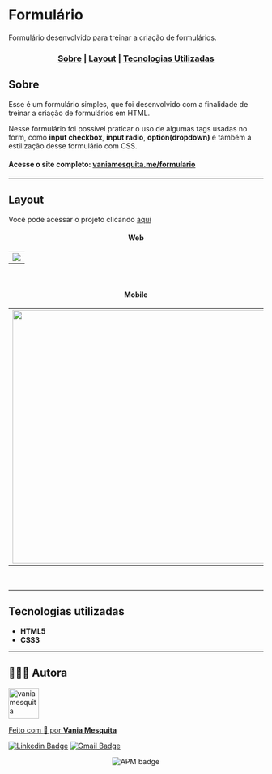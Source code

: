 # Formulário
Formulário desenvolvido para treinar a criação de formulários.


### <p align="center"> [Sobre](#sobre) | [Layout](#layout) | [Tecnologias Utilizadas](#tecnologias-utilizadas) </p>
  

## Sobre 

Esse é um formulário simples, que foi desenvolvido com a finalidade de treinar a criação de formulários em HTML.

Nesse formulário foi possível praticar o uso de algumas tags usadas no form, como **input checkbox**, **input radio**, **option(dropdown)** e também a estilização desse formulário com CSS.

#### Acesse o site completo: <a href="https://vaniamesquita.me/formulario/" target="_blank">vaniamesquita.me/formulario</a> 

---

## Layout

Você pode acessar o projeto clicando <a href="https://vaniamesquita.me/formulario/" target="_blank">aqui</a>


#### <p align="center">Web</p>

<table align="center">
   <tr>
    <td valign="top"><img src="img/web.gif"> </td>
    
   </tr>
 </table>
 <br>


#### <p align="center">Mobile</p> 

<table align="center">
   <tr>
    <td valign="top"><img src="img/mobile.gif" height="500"> </td>
  </tr>
 </table>
 <br>
 
 ---

## Tecnologias utilizadas

- **HTML5**
- **CSS3**


---

## 👩🏻‍💻 Autora

<a href="https://github.com/vaniamesquita"> <img src="https://avatars.githubusercontent.com/u/70303394?v=4" width="60px;" alt="vaniamesquita"/>
  
 Feito com :blue_heart: por <b>Vania Mesquita</b></a>  <a href="https://github.com/vaniamesquita"> </a>


[![Linkedin Badge](https://img.shields.io/badge/-LinkedIn-blue?style=flat-square&logo=Linkedin&logoColor=white&link=https://www.linkedin.com/in/vaniamesquita/)](https://www.linkedin.com/in/vaniamesquita/)
[![Gmail Badge](https://img.shields.io/badge/-vaniasalesm@gmail.com-D14836?style=flat-square&logo=Gmail&logoColor=white&link=mailto:vaniasalesm@gmail.com)](mailto:vaniasalesm@gmail.com)<br>


<p align="center"> <img alt="APM badge" src="https://img.shields.io/github/license/vaniamesquita/formulario"></p>
